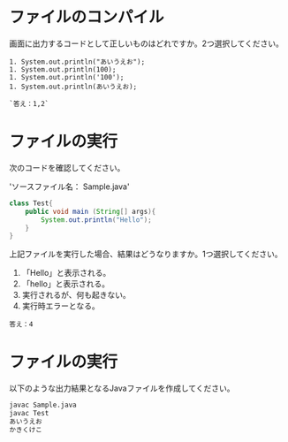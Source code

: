 
# ファイルのコンパイル

画面に出力するコードとして正しいものはどれですか。2つ選択してください。
```
1. System.out.println("あいうえお");
1. System.out.println(100);
1. System.out.println('100');
1. System.out.println(あいうえお);

`答え：1,2`
```


# ファイルの実行

次のコードを確認してください。

'ソースファイル名： Sample.java'
```java
class Test{
	public void main (String[] args){
		System.out.println("Hello");
	}
}
```
上記ファイルを実行した場合、結果はどうなりますか。1つ選択してください。

1. 「Hello」と表示される。
1. 「hello」と表示される。
1. 実行されるが、何も起きない。
1. 実行時エラーとなる。



`答え：4`


# ファイルの実行

以下のような出力結果となるJavaファイルを作成してください。
```bash
javac Sample.java
javac Test
あいうえお
かきくけこ
```